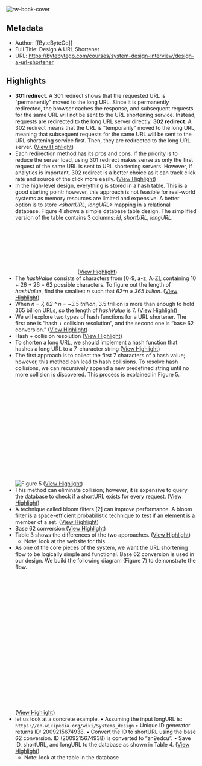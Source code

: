 ![rw-book-cover](https://bytebytego.com/social.png)

## Metadata
- Author: [[ByteByteGo]]
- Full Title: Design A URL Shortener
- URL: https://bytebytego.com/courses/system-design-interview/design-a-url-shortener

## Highlights
- **301 redirect**. A 301 redirect shows that the requested URL is “permanently” moved to the long URL. Since it is permanently redirected, the browser caches the response, and subsequent requests for the same URL will not be sent to the URL shortening service. Instead, requests are redirected to the long URL server directly.
  **302 redirect**. A 302 redirect means that the URL is “temporarily” moved to the long URL, meaning that subsequent requests for the same URL will be sent to the URL shortening service first. Then, they are redirected to the long URL server. ([View Highlight](https://read.readwise.io/read/01h20529a3mnbpbtpzvs9q6d1v))
- Each redirection method has its pros and cons. If the priority is to reduce the server load, using 301 redirect makes sense as only the first request of the same URL is sent to URL shortening servers. However, if analytics is important, 302 redirect is a better choice as it can track click rate and source of the click more easily. ([View Highlight](https://read.readwise.io/read/01h2053v62hz86x6316myerjc4))
- In the high-level design, everything is stored in a hash table. This is a good starting point; however, this approach is not feasible for real-world systems as memory resources are limited and expensive. A better option is to store *<shortURL, longURL>* mapping in a relational database. Figure 4 shows a simple database table design. The simplified version of the table contains 3 columns: *id*, *shortURL, longURL*.
  ![](data:image/svg+xml,%3csvg%20xmlns=%27http://www.w3.org/2000/svg%27%20version=%271.1%27%20width=%27161%27%20height=%27141%27/%3e) ([View Highlight](https://read.readwise.io/read/01h2059jkcfe9462ckxkwjwvdp))
- The *hashValue* consists of characters from [0-9, a-z, A-Z], containing 10 + 26 + 26 = 62 possible characters. To figure out the length of *hashValue*, find the smallest *n* such that *62^n ≥ 365 billion*. ([View Highlight](https://read.readwise.io/read/01h205atqqns40egprrs3yg94j))
- When *n = 7, 62 ^ n = ~3.5 trillion*, 3.5 trillion is more than enough to hold 365 billion URLs, so the length of *hashValue* is 7. ([View Highlight](https://read.readwise.io/read/01h205az428kqnmmj2cdd1nm8e))
- We will explore two types of hash functions for a URL shortener. The first one is “hash + collision resolution”, and the second one is “base 62 conversion.” ([View Highlight](https://read.readwise.io/read/01h205c1rmdxv649yrqs9qhw2d))
- Hash + collision resolution ([View Highlight](https://read.readwise.io/read/01h205c4tc7d7516pb2vh4ss7d))
- To shorten a long URL, we should implement a hash function that hashes a long URL to a 7-character string ([View Highlight](https://read.readwise.io/read/01h205bsb49tzkv5k10akt7j9p))
- The first approach is to collect the first 7 characters of a hash value; however, this method can lead to hash collisions. To resolve hash collisions, we can recursively append a new predefined string until no more collision is discovered. This process is explained in Figure 5.
  ![](data:image/svg+xml,%3csvg%20xmlns=%27http://www.w3.org/2000/svg%27%20version=%271.1%27%20width=%27750%27%20height=%27420%27/%3e)![Figure 5](https://bytebytego.com/images/courses/system-design-interview/design-a-url-shortener/figure-8-5-KWG6EFZC.svg) ([View Highlight](https://read.readwise.io/read/01h205e7rafn40ts02a9ha0axc))
- This method can eliminate collision; however, it is expensive to query the database to check if a shortURL exists for every request. ([View Highlight](https://read.readwise.io/read/01h205ejyrqj57phh5mjm2jq3g))
- A technique called bloom filters [2] can improve performance. A bloom filter is a space-efficient probabilistic technique to test if an element is a member of a set. ([View Highlight](https://read.readwise.io/read/01h205gjq9ntwp81vdxsxg6h12))
- Base 62 conversion ([View Highlight](https://read.readwise.io/read/01h205gt8ewfgzabj74h490dkn))
- Table 3 shows the differences of the two approaches. ([View Highlight](https://read.readwise.io/read/01h205tsz9jmsdjhw0h85j2qnz))
    - Note: look at the website for this
- As one of the core pieces of the system, we want the URL shortening flow to be logically simple and functional. Base 62 conversion is used in our design. We build the following diagram (Figure 7) to demonstrate the flow.
  ![](data:image/svg+xml,%3csvg%20xmlns=%27http://www.w3.org/2000/svg%27%20version=%271.1%27%20width=%27500%27%20height=%27382%27/%3e) ([View Highlight](https://read.readwise.io/read/01h205z53543p5fxmwxwptnnmr))
- let us look at a concrete example.
  • Assuming the input longURL is: `https://en.wikipedia.org/wiki/Systems_design`
  • Unique ID generator returns ID: 2009215674938.
  • Convert the ID to shortURL using the base 62 conversion. ID (2009215674938) is converted to “zn9edcu”.
  • Save ID, shortURL, and longURL to the database as shown in Table 4. ([View Highlight](https://read.readwise.io/read/01h2060ajbxq8ajptty4yrfnpg))
    - Note: look at the table in the database
